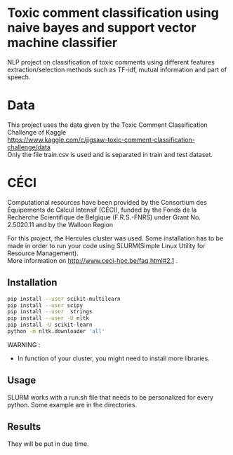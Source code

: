 # Toxic comment classification using naive bayes and support vector machine classifier

NLP project on classification of toxic comments using different features extraction/selection methods such as TF-idf,
mutual information and part of speech.

# Data

This project uses the data given by the Toxic Comment Classification Challenge of Kaggle<br/>
https://www.kaggle.com/c/jigsaw-toxic-comment-classification-challenge/data<br/>
Only the file train.csv is used and is separated in train and test dataset.

# CÉCI

Computational resources have been provided by the Consortium des Équipements de Calcul Intensif (CÉCI), funded by the Fonds de la Recherche Scientifique de Belgique (F.R.S.-FNRS) under Grant No. 2.5020.11 and by the Walloon Region

For this project, the Hercules cluster was used. Some installation has to be made in order to run your code using SLURM(Simple Linux Utility for Resource Management).<br/>
More information on http://www.ceci-hpc.be/faq.html#2.1 .


## Installation

```bash
pip install --user scikit-multilearn
pip install --user scipy
pip install --user  strings
pip install --user -U nltk
pip install -U scikit-learn
python -m nltk.downloader 'all'

```
WARNING : <br/>
- In function of your cluster, you might need to install more libraries.


## Usage

SLURM works with a run.sh file that needs to be personalized for every python. Some example are in the directories.

## Results

They will be put in due time.
